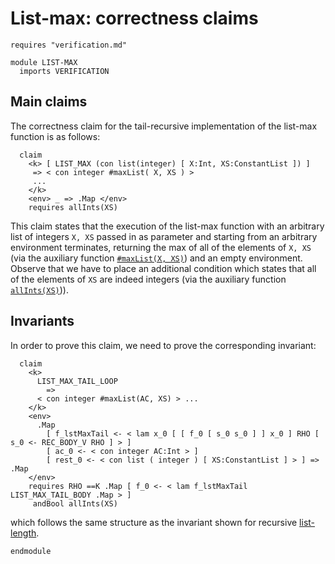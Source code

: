 # List-max: correctness claims

```k
requires "verification.md"

module LIST-MAX
  imports VERIFICATION
```

## Main claims

The correctness claim for the tail-recursive implementation of the list-max
function is as follows:

```k
  claim
    <k> [ LIST_MAX (con list(integer) [ X:Int, XS:ConstantList ]) ]
     => < con integer #maxList( X, XS ) >
     ...
    </k>
    <env> _ => .Map </env>
    requires allInts(XS)
```

This claim states that the execution of the list-max function with
an arbitrary list of integers `X, XS` passed in as parameter and starting
from an arbitrary environment terminates, returning the max of all of
the elements of `X, XS` (via the auxiliary function
[`#maxList(X, XS)`](verification.md#maxx-y-and-maxlistxs-calculating-the-max-element-of-a-given-list-xs))
and an empty environment. Observe that we have to place an additional condition
which states that all of the elements of `XS` are indeed integers
(via the auxiliary function
[`allInts(XS)`](verification.md#allintsxs-capturing-that-xs-is-a-list-of-integers))).

## Invariants

In order to prove this claim, we need to prove the corresponding
invariant:

```k
  claim
    <k>
      LIST_MAX_TAIL_LOOP
        =>
      < con integer #maxList(AC, XS) > ...
    </k>
    <env>
      .Map
        [ f_lstMaxTail <- < lam x_0 [ [ f_0 [ s_0 s_0 ] ] x_0 ] RHO [ s_0 <- REC_BODY_V RHO ] > ]
        [ ac_0 <- < con integer AC:Int > ]
        [ rest_0 <- < con list ( integer ) [ XS:ConstantList ] > ] => .Map
    </env>
    requires RHO ==K .Map [ f_0 <- < lam f_lstMaxTail LIST_MAX_TAIL_BODY .Map > ]
     andBool allInts(XS)
```

which follows the same structure as the invariant shown for recursive
[list-length](list-length.md#tail-recursive-list-length).


```k
endmodule
```
